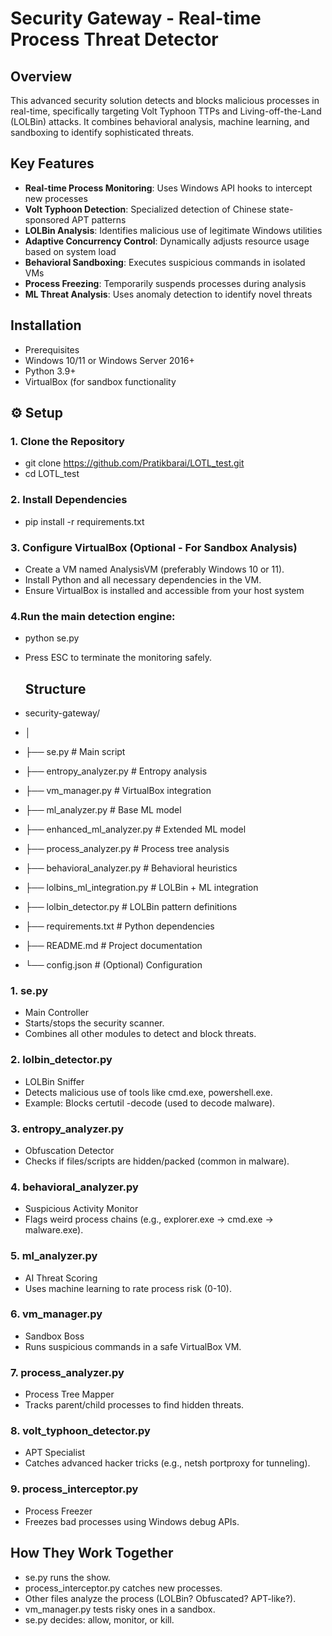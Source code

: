 # Security Gateway - Real-time Process Threat Detector

## Overview
This advanced security solution detects and blocks malicious processes in real-time, specifically targeting Volt Typhoon TTPs and Living-off-the-Land (LOLBin) attacks. It combines behavioral analysis, machine learning, and sandboxing to identify sophisticated threats.

## Key Features
- **Real-time Process Monitoring**: Uses Windows API hooks to intercept new processes
- **Volt Typhoon Detection**: Specialized detection of Chinese state-sponsored APT patterns
- **LOLBin Analysis**: Identifies malicious use of legitimate Windows utilities
- **Adaptive Concurrency Control**: Dynamically adjusts resource usage based on system load
- **Behavioral Sandboxing**: Executes suspicious commands in isolated VMs
- **Process Freezing**: Temporarily suspends processes during analysis
- **ML Threat Analysis**: Uses anomaly detection to identify novel threats
## Installation
- Prerequisites
- Windows 10/11 or Windows Server 2016+
- Python 3.9+
- VirtualBox (for sandbox functionality
## ⚙️ Setup

### 1. Clone the Repository
- git clone https://github.com/Pratikbarai/LOTL_test.git
- cd LOTL_test
### 2. Install Dependencies
- pip install -r requirements.txt
### 3. Configure VirtualBox (Optional - For Sandbox Analysis)
- Create a VM named AnalysisVM (preferably Windows 10 or 11).
- Install Python and all necessary dependencies in the VM.
- Ensure VirtualBox is installed and accessible from your host system
### 4.Run the main detection engine:
- python se.py
- Press ESC to terminate the monitoring safely.
 
  ## Structure
- security-gateway/
- │
- ├── se.py                  # Main script
- ├── entropy_analyzer.py    # Entropy analysis
- ├── vm_manager.py          # VirtualBox integration
- ├── ml_analyzer.py         # Base ML model
- ├── enhanced_ml_analyzer.py # Extended ML model
- ├── process_analyzer.py    # Process tree analysis
- ├── behavioral_analyzer.py # Behavioral heuristics
- ├── lolbins_ml_integration.py # LOLBin + ML integration
- ├── lolbin_detector.py     # LOLBin pattern definitions
- ├── requirements.txt       # Python dependencies
- ├── README.md              # Project documentation
- └── config.json            # (Optional) Configuration


### 1. se.py
- Main Controller
- Starts/stops the security scanner.
- Combines all other modules to detect and block threats.

### 2. lolbin_detector.py
- LOLBin Sniffer
- Detects malicious use of tools like cmd.exe, powershell.exe.
- Example: Blocks certutil -decode (used to decode malware).

### 3. entropy_analyzer.py
- Obfuscation Detector
- Checks if files/scripts are hidden/packed (common in malware).

### 4. behavioral_analyzer.py
- Suspicious Activity Monitor
- Flags weird process chains (e.g., explorer.exe → cmd.exe → malware.exe).

### 5. ml_analyzer.py
- AI Threat Scoring
- Uses machine learning to rate process risk (0-10).

### 6. vm_manager.py
- Sandbox Boss
- Runs suspicious commands in a safe VirtualBox VM.

### 7. process_analyzer.py
- Process Tree Mapper
- Tracks parent/child processes to find hidden threats.

### 8. volt_typhoon_detector.py
- APT Specialist
- Catches advanced hacker tricks (e.g., netsh portproxy for tunneling).

### 9. process_interceptor.py
- Process Freezer
- Freezes bad processes using Windows debug APIs.

## How They Work Together
- se.py runs the show.
- process_interceptor.py catches new processes.
- Other files analyze the process (LOLBin? Obfuscated? APT-like?).
- vm_manager.py tests risky ones in a sandbox.
- se.py decides: allow, monitor, or kill.
